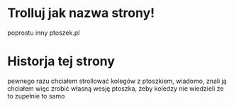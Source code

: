 # Trolluj jak nazwa strony!
poprostu inny ptoszek.pl

# Historja tej strony
pewnego razu chciałem strollować kolegów z ptoszkiem, wiadomo, znali ją
chciałem więc zrobić własną wesję ptoszka, żeby koledzy nie wiedzieli że to zupełnie to samo
